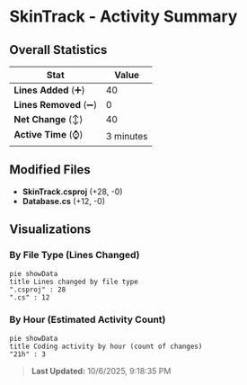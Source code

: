 # SkinTrack - Activity Summary 

## Overall Statistics

| Stat                   | Value                                                             |
| ---------------------- | ----------------------------------------------------------------- |
| **Lines Added** (➕)   | 40                                          |
| **Lines Removed** (➖) | 0                                        |
| **Net Change** (↕)    | 40                |
| **Active Time** (⌚)   | 3 minutes |


## Modified Files
- **SkinTrack.csproj** (+28, -0)
- **Database.cs** (+12, -0)

## Visualizations

### By File Type (Lines Changed)

```mermaid
pie showData
title Lines changed by file type
".csproj" : 28
".cs" : 12
```

### By Hour (Estimated Activity Count)

```mermaid
pie showData
title Coding activity by hour (count of changes)
"21h" : 3
```


> **Last Updated:** 10/6/2025, 9:18:35 PM